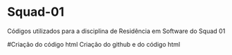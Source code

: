 # Squad-01
Códigos utilizados para a disciplina de Residência em Software do Squad 01

#Criação do código html
Criação do github e do código html
